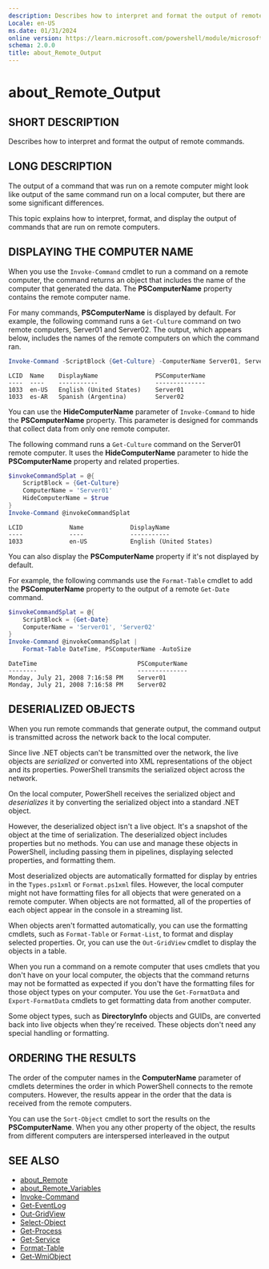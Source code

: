 ```yaml
---
description: Describes how to interpret and format the output of remote commands.
Locale: en-US
ms.date: 01/31/2024
online version: https://learn.microsoft.com/powershell/module/microsoft.powershell.core/about/about_remote_output?view=powershell-7.5&WT.mc_id=ps-gethelp
schema: 2.0.0
title: about_Remote_Output
---
```


# about_Remote_Output

## SHORT DESCRIPTION

Describes how to interpret and format the output of remote commands.

## LONG DESCRIPTION

The output of a command that was run on a remote computer might look like
output of the same command run on a local computer, but there are some
significant differences.

This topic explains how to interpret, format, and display the output of
commands that are run on remote computers.

## DISPLAYING THE COMPUTER NAME

When you use the `Invoke-Command` cmdlet to run a command on a remote computer,
the command returns an object that includes the name of the computer that
generated the data. The **PSComputerName** property contains the remote
computer name.

For many commands, **PSComputerName** is displayed by default. For example, the
following command runs a `Get-Culture` command on two remote computers,
Server01 and Server02. The output, which appears below, includes the names of
the remote computers on which the command ran.

```powershell
Invoke-Command -ScriptBlock {Get-Culture} -ComputerName Server01, Server02
```

```Output
LCID  Name    DisplayName                PSComputerName
----  ----    -----------                --------------
1033  en-US   English (United States)    Server01
1033  es-AR   Spanish (Argentina)        Server02
```

You can use the **HideComputerName** parameter of `Invoke-Command` to hide the
**PSComputerName** property. This parameter is designed for commands that
collect data from only one remote computer.

The following command runs a `Get-Culture` command on the Server01 remote
computer. It uses the **HideComputerName** parameter to hide the
**PSComputerName** property and related properties.

```powershell
$invokeCommandSplat = @{
    ScriptBlock = {Get-Culture}
    ComputerName = 'Server01'
    HideComputerName = $true
}
Invoke-Command @invokeCommandSplat
```

```Output
LCID             Name             DisplayName
----             ----             -----------
1033             en-US            English (United States)
```

You can also display the **PSComputerName** property if it's not displayed
by default.

For example, the following commands use the `Format-Table` cmdlet to add
the **PSComputerName** property to the output of a remote `Get-Date` command.

```powershell
$invokeCommandSplat = @{
    ScriptBlock = {Get-Date}
    ComputerName = 'Server01', 'Server02'
}
Invoke-Command @invokeCommandSplat |
    Format-Table DateTime, PSComputerName -AutoSize
```

```Output
DateTime                            PSComputerName
--------                            --------------
Monday, July 21, 2008 7:16:58 PM    Server01
Monday, July 21, 2008 7:16:58 PM    Server02
```

## DESERIALIZED OBJECTS

When you run remote commands that generate output, the command output is
transmitted across the network back to the local computer.

Since live .NET objects can't be transmitted over the network, the live objects
are _serialized_ or converted into XML representations of the object and its
properties. PowerShell transmits the serialized object across the
network.

On the local computer, PowerShell receives the serialized object and
_deserializes_ it by converting the serialized object into a standard .NET
object.

However, the deserialized object isn't a live object. It's a snapshot of the
object at the time of serialization. The deserialized object includes
properties but no methods. You can use and manage these objects in PowerShell,
including passing them in pipelines, displaying selected properties, and
formatting them.

Most deserialized objects are automatically formatted for display by entries in
the `Types.ps1xml` or `Format.ps1xml` files. However, the local computer might
not have formatting files for all objects that were generated on a remote
computer. When objects are not formatted, all of the properties of each object
appear in the console in a streaming list.

When objects aren't formatted automatically, you can use the formatting
cmdlets, such as `Format-Table` or `Format-List`, to format and display
selected properties. Or, you can use the `Out-GridView` cmdlet to display
the objects in a table.

When you run a command on a remote computer that uses cmdlets that you don't
have on your local computer, the objects that the command returns may not be
formatted as expected if you don't have the formatting files for those object
types on your computer. You use the `Get-FormatData` and `Export-FormatData`
cmdlets to get formatting data from another computer.

Some object types, such as **DirectoryInfo** objects and GUIDs, are converted
back into live objects when they're received. These objects don't need any
special handling or formatting.

## ORDERING THE RESULTS

The order of the computer names in the **ComputerName** parameter of cmdlets
determines the order in which PowerShell connects to the remote computers.
However, the results appear in the order that the data is received from the
remote computers.

You can use the `Sort-Object` cmdlet to sort the results on the
**PSComputerName**. When you any other property of the object, the results from
different computers are interspersed interleaved in the output

## SEE ALSO

- [about_Remote][02]
- [about_Remote_Variables][01]
- [Invoke-Command][03]
- [Get-EventLog][04]
- [Out-GridView][09]
- [Select-Object][10]
- [Get-Process][05]
- [Get-Service][06]
- [Format-Table][08]
- [Get-WmiObject][07]

<!-- link references -->
[01]: about_Remote_Variables.md
[02]: about_Remote.md
[03]: xref:Microsoft.PowerShell.Core.Invoke-Command
[04]: xref:Microsoft.PowerShell.Management.Get-EventLog
[05]: xref:Microsoft.PowerShell.Management.Get-Process
[06]: xref:Microsoft.PowerShell.Management.Get-Service
[07]: xref:Microsoft.PowerShell.Management.Get-WmiObject
[08]: xref:Microsoft.PowerShell.Utility.Format-Table
[09]: xref:Microsoft.PowerShell.Utility.Out-GridView
[10]: xref:Microsoft.PowerShell.Utility.Select-Object
